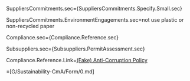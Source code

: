 SuppliersCommitments.sec={SuppliersCommitments.Specify.Small.sec}

SuppliersCommitments.EnvironmentEngagements.sec=not use plastic or non-recycled paper

Compliance.sec={Compliance.Reference.sec}

Subsuppliers.sec={Subsuppliers.PermitAssessment.sec}

Compliance.Reference.Link=<a href="http://www.commonaccord.org/i.php?v=d&f=Wx/com/foley/GRS/FCPAPolicy/Form/Doc_v01.md">(Fake) Anti-Corruption Policy</a>

=[G/Sustainability-CmA/Form/0.md]